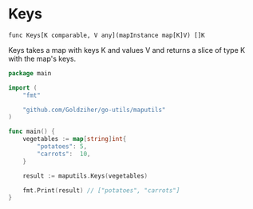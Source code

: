 # Keys

`func Keys[K comparable, V any](mapInstance map[K]V) []K`

Keys takes a map with keys K and values V and returns a slice of type K with the map's keys.

```go
package main

import (
	"fmt"

	"github.com/Goldziher/go-utils/maputils"
)

func main() {
	vegetables := map[string]int{
		"potatoes": 5,
		"carrots":  10,
	}

	result := maputils.Keys(vegetables)

	fmt.Print(result) // ["potatoes", "carrots"]
}
```
